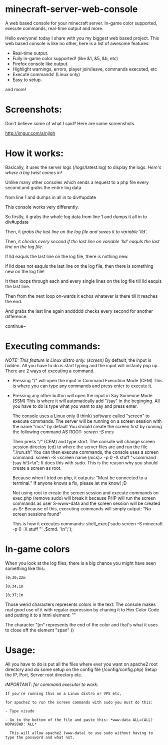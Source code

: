 # minecraft-server-web-console
A web based console for your minecraft server. In-game color supported, execute commands, real-time output and more.

Hello everyone! today I share with you my biggest web based project.
This web based console is like no other, here is a list of awesome features:
- Real-time output.
- Fully in-game color supported! (like &1, &5, &b, etc)
- Firefox console like output.
- Highlight warnings, errors, player join/leave, commands executed, etc
- Execute commands! (Linux only)
- Easy to setup.

and more!

# Screenshots:
Don't believe some of what I said? Here are some screenshots.

http://imgur.com/a/njlgh

# How it works:
Basically, it uses the server logs (/logs/latest.log) to display the logs.
*Here's where a big twist comes in!*

Unlike many other consoles which sends a request to a php file every second and grabs the entire log data

from line 1 and dumps in all in to div#update

This console works very differently.

So firstly, it grabs the whole log data from line 1 and dumps it all in to div#update

Then, it *grabs the last line on the log file and saves it to variable 'lld'.*

Then, it *checks every second if the last line on variable 'lld' eaquls the last line on the log file.*

If lld eaquls the last line on the log file, there is nothing new.

if lld does not eaquls the last line on the log file, then there is something new on the log file!

It then loops through each and every single lines on the log file till lld eaquls the last line.

Then from the next loop on-wards it echos whatever is there till it reaches the end.

And grabs the last line again anddddd checks every second for another difference.

continue~


# Executing commands:
*NOTE: This feature is Linux distro only. (screen)*
By default, the input is hidden. All you have to do is start typing and the input will instanly pop up.
There are 2 ways of executing a command.
- Pressing "/" will open the input in Command Execution Mode (CEM)
  This is where you can type any commands and press enter to execute it.

- Pressing any other button will open the input in Say Someone Mode (SSM)
  This is where it will automatically add "/say" in the beginging.
  All you have to do is type what you want to say and press enter.

    The console uses a Linux only (I think) software called "screen" to execute commands.
    The server will be running on a screen session with the name "mcs" by default
    You should create the screen first by running the following command AS ROOT: 
    *screen -S mcs*

    Then press "/" (CEM) and type *start*.
    The console will change screen session directoy (cd) to where the server files are and run the file "./run.sh"
    You can then execute commands, the console uses a screen command:
    screen -S <screen name (mcs)> -p 0 -X stuff "<command (say hi!)>\n";
    It does this with *sudo*. This is the reason why you should create a screen as root.
    
    Because when I tried on php, it outputs: "Must be connected to a terminal."
    If anyone knows a fix, please let me know! ;D

    Not using root to create the screen session and execute commands on exec.php (remove sudo)
    will break it because PHP will run the screen commands as user S-www-data 
    and the screen session will be created as S-<your username>
    Because of this, executing commands will simply output: "No screen sessions found"

    
    This is how it executes commands:
    shell_exec('sudo screen -S minecraft -p 0 -X stuff "' .$cmd. '\n";');


# In-game colors

When you look at the log files, there is a big chance you might have seen something like this:

    [0;30;22m
    
    [0;34;1m
    
    [0;37;1m
    
Those werid characters represents colors in the text.
The console makes real good use of it with regular expression
by chaning it to Hex Color Code and putting it to a html element: "<span>"

The character "[m" represents the end of the color and that's what it
uses to close off the element "span" (</span>)


# Usage:

All you have to do is put all the files where ever you want on apache2 root directory
and do some setup on the config file (/config/config.php)
Setup the IP, Port, Server root directory etc.


*IMPORTANT: for command executor to work:*

    If you're running this on a Linux distro or VPS etc,

    for apache2 to run the screen commands with sudo you must do this:

    - Type visudo

    - Go to the bottom of the file and paste this: *www-data ALL=(ALL) NOPASSWD: ALL*

      This will allow apache2 (www-data) to use sudo without having to type the password and what not.

